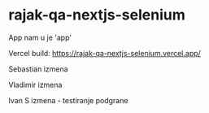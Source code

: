 # rajak-qa-nextjs-selenium

App nam u je 'app'

Vercel build:
https://rajak-qa-nextjs-selenium.vercel.app/

Sebastian izmena

Vladimir izmena

Ivan S izmena - testiranje podgrane
